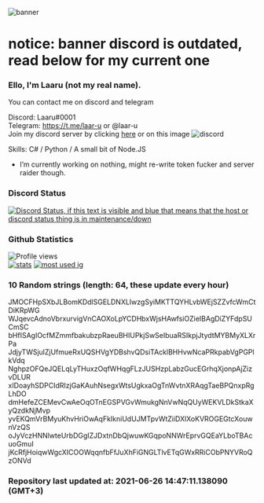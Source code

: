 
![banner](https://raw.githubusercontent.com/stop-bark/stop-bark/master/banner4.png)
# notice: banner discord is outdated, read below for my current one


### Ello, I'm Laaru (not my real name).

You can contact me on discord and telegram  

Discord: Laaru#0001  
Telegram: https://t.me/laar-u or @laar-u  
Join my discord server by clicking [here](https://discord.gg/invite/monk) or on this image ![discord](https://discord.com/api/guilds/848458923136122901/embed.png)

Skills: C# / Python / A small bit of Node.JS  

- I’m currently working on nothing, might re-write token fucker and server raider though.

### Discord Status
[![Discord Status, if this text is visible and blue that means that the host or discord status thing is in maintenance/down](https://discord.c99.nl/widget/theme-4/739824148267925565.png)](https://discord.c99.nl/)

### Github Statistics
![Profile views](https://komarev.com/ghpvc/?username=Laar-u) <br> [![stats](https://github-readme-stats.vercel.app/api?username=Laar-u&show_icons=true&theme=synthwave)](https://github.com/anuraghazra/github-readme-stats) [![most used ig](https://github-readme-stats.vercel.app/api/top-langs/?username=Laar-u&layout=compact&theme=synthwave&show_icons=true&langs_count=10)]((https://github.com/anuraghazra/github-readme-stats))

### 10 Random strings (length: 64, these update every hour)
JMOCFHpSXbJLBomKDdlSGELDNXLIwzgSyiMKTTQYHLvbWEjSZZvfcWmCtDiKRpWG
WJqevcAdnoVbrxurvigVnCAOXoLpYCDHbxWjsHAwfsiOZieIBAgDiZYFdpSUCmSC
bHfISAgIOcfMZmmfbakubzpRaeuBHIUPkjSwSeIbuaRSIkpjJtydtMYBMyXLXrPa
JdjyTWSjulZjUfmueRxUQSHVgYDBshvQDsiTAcklBHHvwNcaPRkpabVgPGPlkVdq
NghpzOFQeJQELqLyTHuxzOqfWHqgFLzJUSHzpLabzGucEGrhqXjonpAjZizvDLUR
xIDoayhSDPCIdRIzjGaKAuhNsegxWtsUgkxaOgTnWvtnXRAqgTaeBPQnxpRgLhDO
dmHefeZCEMevCwAeOqOTnEGSPVGvWmukgNnVwNqQUyWEKVLDkStkaXyQzdkNjMvp
yvEKQmVrBMyuKhvHriOwAqFkIkniUdUJMTpvWtZiiDXlXoKVROGEGtcXouwnVzQS
oJyVczHNNlwteUrbDGgIZJDxtnDbQjwuwKGqpoNNWrEprvGQEaYLboTBAcuoGmuI
jKcRfjHoiqwWgcXICOOWqqnfbFfJuXhFiGNGLTlvETqGWxRRiCObPNYVRoQzONVd

### Repository last updated at: 2021-06-26 14:47:11.138090 (GMT+3)
